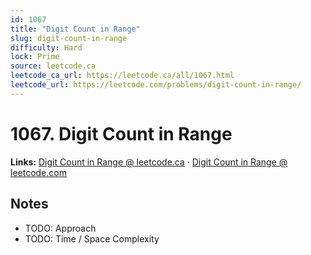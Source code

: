 ```yaml
--- 
id: 1067
title: "Digit Count in Range"
slug: digit-count-in-range
difficulty: Hard
lock: Prime
source: leetcode.ca
leetcode_ca_url: https://leetcode.ca/all/1067.html
leetcode_url: https://leetcode.com/problems/digit-count-in-range/
---
```


# 1067. Digit Count in Range

**Links:** [Digit Count in Range @ leetcode.ca](https://leetcode.ca/all/1067.html) · [Digit Count in Range @ leetcode.com](https://leetcode.com/problems/digit-count-in-range/)

## Notes
- TODO: Approach
- TODO: Time / Space Complexity
